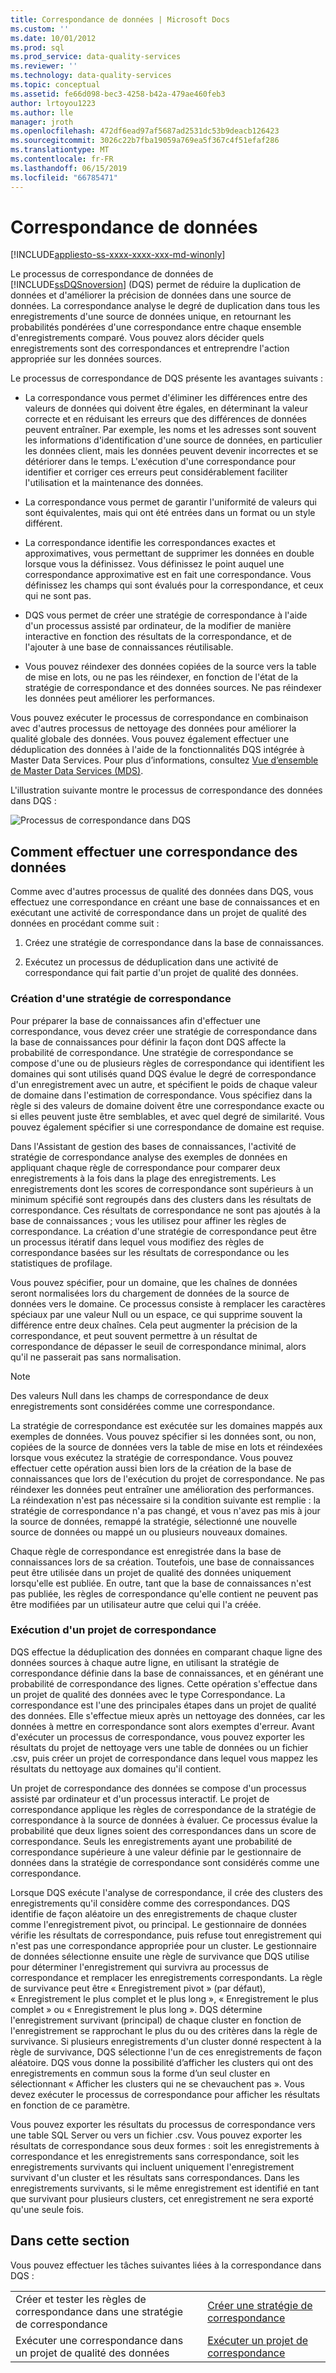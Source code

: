 ```yaml
---
title: Correspondance de données | Microsoft Docs
ms.custom: ''
ms.date: 10/01/2012
ms.prod: sql
ms.prod_service: data-quality-services
ms.reviewer: ''
ms.technology: data-quality-services
ms.topic: conceptual
ms.assetid: fe66d098-bec3-4258-b42a-479ae460feb3
author: lrtoyou1223
ms.author: lle
manager: jroth
ms.openlocfilehash: 472df6ead97af5687ad2531dc53b9deacb126423
ms.sourcegitcommit: 3026c22b7fba19059a769ea5f367c4f51efaf286
ms.translationtype: MT
ms.contentlocale: fr-FR
ms.lasthandoff: 06/15/2019
ms.locfileid: "66785471"
---
```

# <a name="data-matching"></a>Correspondance de données

[!INCLUDE[appliesto-ss-xxxx-xxxx-xxx-md-winonly](../includes/appliesto-ss-xxxx-xxxx-xxx-md-winonly.md)]

  Le processus de correspondance de données de [!INCLUDE[ssDQSnoversion](../includes/ssdqsnoversion-md.md)] (DQS) permet de réduire la duplication de données et d'améliorer la précision de données dans une source de données. La correspondance analyse le degré de duplication dans tous les enregistrements d'une source de données unique, en retournant les probabilités pondérées d'une correspondance entre chaque ensemble d'enregistrements comparé. Vous pouvez alors décider quels enregistrements sont des correspondances et entreprendre l'action appropriée sur les données sources.  
  
 Le processus de correspondance de DQS présente les avantages suivants :  
  
-   La correspondance vous permet d'éliminer les différences entre des valeurs de données qui doivent être égales, en déterminant la valeur correcte et en réduisant les erreurs que des différences de données peuvent entraîner. Par exemple, les noms et les adresses sont souvent les informations d'identification d'une source de données, en particulier les données client, mais les données peuvent devenir incorrectes et se détériorer dans le temps. L'exécution d'une correspondance pour identifier et corriger ces erreurs peut considérablement faciliter l'utilisation et la maintenance des données.  
  
-   La correspondance vous permet de garantir l'uniformité de valeurs qui sont équivalentes, mais qui ont été entrées dans un format ou un style différent.  
  
-   La correspondance identifie les correspondances exactes et approximatives, vous permettant de supprimer les données en double lorsque vous la définissez. Vous définissez le point auquel une correspondance approximative est en fait une correspondance. Vous définissez les champs qui sont évalués pour la correspondance, et ceux qui ne sont pas.  
  
-   DQS vous permet de créer une stratégie de correspondance à l'aide d'un processus assisté par ordinateur, de la modifier de manière interactive en fonction des résultats de la correspondance, et de l'ajouter à une base de connaissances réutilisable.  
  
-   Vous pouvez réindexer des données copiées de la source vers la table de mise en lots, ou ne pas les réindexer, en fonction de l'état de la stratégie de correspondance et des données sources. Ne pas réindexer les données peut améliorer les performances.  
  
 Vous pouvez exécuter le processus de correspondance en combinaison avec d'autres processus de nettoyage des données pour améliorer la qualité globale des données. Vous pouvez également effectuer une déduplication des données à l'aide de la fonctionnalités DQS intégrée à Master Data Services. Pour plus d’informations, consultez [Vue d’ensemble de Master Data Services &#40;MDS&#41;](../master-data-services/master-data-services-overview-mds.md).  
  
 L'illustration suivante montre le processus de correspondance des données dans DQS :  
  
 ![Processus de correspondance dans DQS](../data-quality-services/media/dqs-matchingprocess.gif "Processus de correspondance dans DQS")  
  
##  <a name="How"></a> Comment effectuer une correspondance des données  
 Comme avec d'autres processus de qualité des données dans DQS, vous effectuez une correspondance en créant une base de connaissances et en exécutant une activité de correspondance dans un projet de qualité des données en procédant comme suit :  
  
1.  Créez une stratégie de correspondance dans la base de connaissances.  
  
2.  Exécutez un processus de déduplication dans une activité de correspondance qui fait partie d'un projet de qualité des données.  
  
###  <a name="Policy"></a> Création d'une stratégie de correspondance  
 Pour préparer la base de connaissances afin d'effectuer une correspondance, vous devez créer une stratégie de correspondance dans la base de connaissances pour définir la façon dont DQS affecte la probabilité de correspondance. Une stratégie de correspondance se compose d'une ou de plusieurs règles de correspondance qui identifient les domaines qui sont utilisés quand DQS évalue le degré de correspondance d'un enregistrement avec un autre, et spécifient le poids de chaque valeur de domaine dans l'estimation de correspondance. Vous spécifiez dans la règle si des valeurs de domaine doivent être une correspondance exacte ou si elles peuvent juste être semblables, et avec quel degré de similarité. Vous pouvez également spécifier si une correspondance de domaine est requise.  
  
 Dans l'Assistant de gestion des bases de connaissances, l'activité de stratégie de correspondance analyse des exemples de données en appliquant chaque règle de correspondance pour comparer deux enregistrements à la fois dans la plage des enregistrements. Les enregistrements dont les scores de correspondance sont supérieurs à un minimum spécifié sont regroupés dans des clusters dans les résultats de correspondance. Ces résultats de correspondance ne sont pas ajoutés à la base de connaissances ; vous les utilisez pour affiner les règles de correspondance. La création d'une stratégie de correspondance peut être un processus itératif dans lequel vous modifiez des règles de correspondance basées sur les résultats de correspondance ou les statistiques de profilage.  
  
 Vous pouvez spécifier, pour un domaine, que les chaînes de données seront normalisées lors du chargement de données de la source de données vers le domaine. Ce processus consiste à remplacer les caractères spéciaux par une valeur Null ou un espace, ce qui supprime souvent la différence entre deux chaînes. Cela peut augmenter la précision de la correspondance, et peut souvent permettre à un résultat de correspondance de dépasser le seuil de correspondance minimal, alors qu'il ne passerait pas sans normalisation.  
  
> [!NOTE]  
>  Des valeurs Null dans les champs de correspondance de deux enregistrements sont considérées comme une correspondance.  
  
 La stratégie de correspondance est exécutée sur les domaines mappés aux exemples de données. Vous pouvez spécifier si les données sont, ou non, copiées de la source de données vers la table de mise en lots et réindexées lorsque vous exécutez la stratégie de correspondance. Vous pouvez effectuer cette opération aussi bien lors de la création de la base de connaissances que lors de l'exécution du projet de correspondance. Ne pas réindexer les données peut entraîner une amélioration des performances. La réindexation n'est pas nécessaire si la condition suivante est remplie : la stratégie de correspondance n'a pas changé, et vous n'avez pas mis à jour la source de données, remappé la stratégie, sélectionné une nouvelle source de données ou mappé un ou plusieurs nouveaux domaines.  
  
 Chaque règle de correspondance est enregistrée dans la base de connaissances lors de sa création. Toutefois, une base de connaissances peut être utilisée dans un projet de qualité des données uniquement lorsqu'elle est publiée. En outre, tant que la base de connaissances n'est pas publiée, les règles de correspondance qu'elle contient ne peuvent pas être modifiées par un utilisateur autre que celui qui l'a créée.  
  
###  <a name="Project"></a> Exécution d'un projet de correspondance  
 DQS effectue la déduplication des données en comparant chaque ligne des données sources à chaque autre ligne, en utilisant la stratégie de correspondance définie dans la base de connaissances, et en générant une probabilité de correspondance des lignes. Cette opération s'effectue dans un projet de qualité des données avec le type Correspondance. La correspondance est l'une des principales étapes dans un projet de qualité des données. Elle s'effectue mieux après un nettoyage des données, car les données à mettre en correspondance sont alors exemptes d'erreur. Avant d'exécuter un processus de correspondance, vous pouvez exporter les résultats du projet de nettoyage vers une table de données ou un fichier .csv, puis créer un projet de correspondance dans lequel vous mappez les résultats du nettoyage aux domaines qu'il contient.  
  
 Un projet de correspondance des données se compose d'un processus assisté par ordinateur et d'un processus interactif. Le projet de correspondance applique les règles de correspondance de la stratégie de correspondance à la source de données à évaluer. Ce processus évalue la probabilité que deux lignes soient des correspondances dans un score de correspondance. Seuls les enregistrements ayant une probabilité de correspondance supérieure à une valeur définie par le gestionnaire de données dans la stratégie de correspondance sont considérés comme une correspondance.  
  
 Lorsque DQS exécute l'analyse de correspondance, il crée des clusters des enregistrements qu'il considère comme des correspondances. DQS identifie de façon aléatoire un des enregistrements de chaque cluster comme l'enregistrement pivot, ou principal. Le gestionnaire de données vérifie les résultats de correspondance, puis refuse tout enregistrement qui n'est pas une correspondance appropriée pour un cluster. Le gestionnaire de données sélectionne ensuite une règle de survivance que DQS utilise pour déterminer l'enregistrement qui survivra au processus de correspondance et remplacer les enregistrements correspondants. La règle de survivance peut être « Enregistrement pivot » (par défaut), « Enregistrement le plus complet et le plus long », « Enregistrement le plus complet » ou « Enregistrement le plus long ». DQS détermine l'enregistrement survivant (principal) de chaque cluster en fonction de l'enregistrement se rapprochant le plus du ou des critères dans la règle de survivance. Si plusieurs enregistrements d'un cluster donné respectent à la règle de survivance, DQS sélectionne l'un de ces enregistrements de façon aléatoire. DQS vous donne la possibilité d’afficher les clusters qui ont des enregistrements en commun sous la forme d’un seul cluster en sélectionnant « Afficher les clusters qui ne se chevauchent pas ». Vous devez exécuter le processus de correspondance pour afficher les résultats en fonction de ce paramètre.  
  
 Vous pouvez exporter les résultats du processus de correspondance vers une table SQL Server ou vers un fichier .csv. Vous pouvez exporter les résultats de correspondance sous deux formes : soit les enregistrements à correspondance et les enregistrements sans correspondance, soit les enregistrements survivants qui incluent uniquement l'enregistrement survivant d'un cluster et les résultats sans correspondances. Dans les enregistrements survivants, si le même enregistrement est identifié en tant que survivant pour plusieurs clusters, cet enregistrement ne sera exporté qu'une seule fois.  
  
## <a name="in-this-section"></a>Dans cette section  
 Vous pouvez effectuer les tâches suivantes liées à la correspondance dans DQS :  
  
|||  
|-|-|  
|Créer et tester les règles de correspondance dans une stratégie de correspondance|[Créer une stratégie de correspondance](../data-quality-services/create-a-matching-policy.md)|  
|Exécuter une correspondance dans un projet de qualité des données|[Exécuter un projet de correspondance](../data-quality-services/run-a-matching-project.md)|  
  
  
